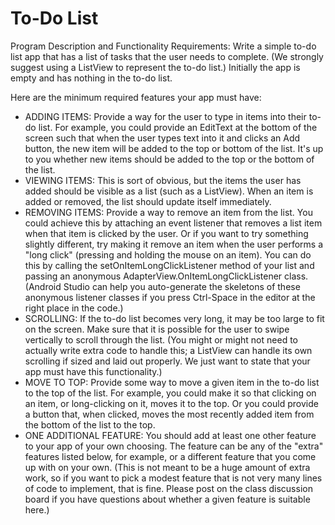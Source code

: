 # To-Do List
Program Description and Functionality Requirements:
Write a simple to-do list app that has a list of tasks that the user needs to complete. (We strongly suggest using a ListView to represent the to-do list.) Initially the app is empty and has nothing in the to-do list.

Here are the minimum required features your app must have:
- ADDING ITEMS: Provide a way for the user to type in items into their to-do list. For example, you could provide an EditText at the bottom of the screen such that when the user types text into it and clicks an Add button, the new item will be added to the top or bottom of the list. It's up to you whether new items should be added to the top or the bottom of the list.
- VIEWING ITEMS: This is sort of obvious, but the items the user has added should be visible as a list (such as a ListView). When an item is added or removed, the list should update itself immediately.
- REMOVING ITEMS: Provide a way to remove an item from the list. You could achieve this by attaching an event listener that removes a list item when that item is clicked by the user. Or if you want to try something slightly different, try making it remove an item when the user performs a "long click" (pressing and holding the mouse on an item). You can do this by calling the setOnItemLongClickListener method of your list and passing an anonymous AdapterView.OnItemLongClickListener class. (Android Studio can help you auto-generate the skeletons of these anonymous listener classes if you press Ctrl-Space in the editor at the right place in the code.)
- SCROLLING: If the to-do list becomes very long, it may be too large to fit on the screen. Make sure that it is possible for the user to swipe vertically to scroll through the list. (You might or might not need to actually write extra code to handle this; a ListView can handle its own scrolling if sized and laid out properly. We just want to state that your app must have this functionality.)
- MOVE TO TOP: Provide some way to move a given item in the to-do list to the top of the list. For example, you could make it so that clicking on an item, or long-clicking on it, moves it to the top. Or you could provide a button that, when clicked, moves the most recently added item from the bottom of the list to the top.
- ONE ADDITIONAL FEATURE: You should add at least one other feature to your app of your own choosing. The feature can be any of the "extra" features listed below, for example, or a different feature that you come up with on your own. (This is not meant to be a huge amount of extra work, so if you want to pick a modest feature that is not very many lines of code to implement, that is fine. Please post on the class discussion board if you have questions about whether a given feature is suitable here.)

